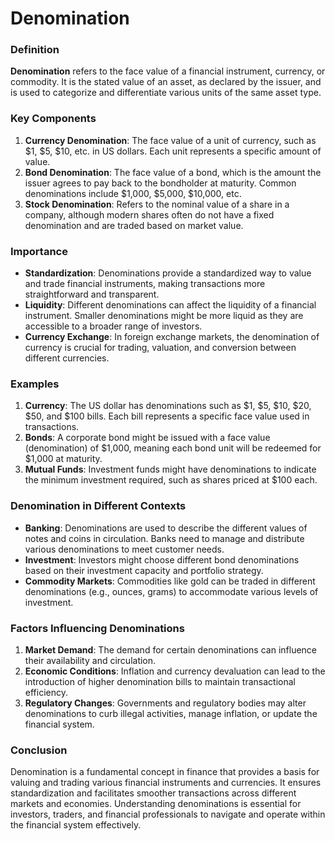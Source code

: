 # Denomination

### Definition
**Denomination** refers to the face value of a financial instrument, currency, or commodity. It is the stated value of an asset, as declared by the issuer, and is used to categorize and differentiate various units of the same asset type.

### Key Components
1. **Currency Denomination**: The face value of a unit of currency, such as $1, $5, $10, etc. in US dollars. Each unit represents a specific amount of value.
2. **Bond Denomination**: The face value of a bond, which is the amount the issuer agrees to pay back to the bondholder at maturity. Common denominations include $1,000, $5,000, $10,000, etc.
3. **Stock Denomination**: Refers to the nominal value of a share in a company, although modern shares often do not have a fixed denomination and are traded based on market value.

### Importance
- **Standardization**: Denominations provide a standardized way to value and trade financial instruments, making transactions more straightforward and transparent.
- **Liquidity**: Different denominations can affect the liquidity of a financial instrument. Smaller denominations might be more liquid as they are accessible to a broader range of investors.
- **Currency Exchange**: In foreign exchange markets, the denomination of currency is crucial for trading, valuation, and conversion between different currencies.

### Examples
1. **Currency**: The US dollar has denominations such as $1, $5, $10, $20, $50, and $100 bills. Each bill represents a specific face value used in transactions.
2. **Bonds**: A corporate bond might be issued with a face value (denomination) of $1,000, meaning each bond unit will be redeemed for $1,000 at maturity.
3. **Mutual Funds**: Investment funds might have denominations to indicate the minimum investment required, such as shares priced at $100 each.

### Denomination in Different Contexts
- **Banking**: Denominations are used to describe the different values of notes and coins in circulation. Banks need to manage and distribute various denominations to meet customer needs.
- **Investment**: Investors might choose different bond denominations based on their investment capacity and portfolio strategy.
- **Commodity Markets**: Commodities like gold can be traded in different denominations (e.g., ounces, grams) to accommodate various levels of investment.

### Factors Influencing Denominations
1. **Market Demand**: The demand for certain denominations can influence their availability and circulation.
2. **Economic Conditions**: Inflation and currency devaluation can lead to the introduction of higher denomination bills to maintain transactional efficiency.
3. **Regulatory Changes**: Governments and regulatory bodies may alter denominations to curb illegal activities, manage inflation, or update the financial system.

### Conclusion
Denomination is a fundamental concept in finance that provides a basis for valuing and trading various financial instruments and currencies. It ensures standardization and facilitates smoother transactions across different markets and economies. Understanding denominations is essential for investors, traders, and financial professionals to navigate and operate within the financial system effectively.
